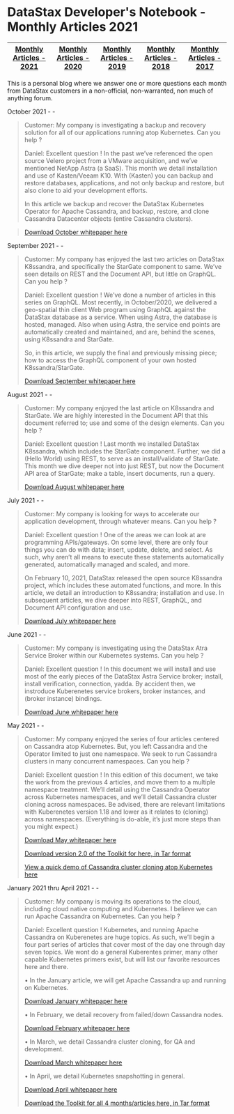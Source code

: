 DataStax Developer's Notebook - Monthly Articles 2021
===================

| **[Monthly Articles - 2021](https://github.com/farrell0/DataStax-Developers-Notebook/blob/master/README.md)** | **[Monthly Articles - 2020](https://github.com/farrell0/DataStax-Developers-Notebook/blob/master/2020/README.md)** | **[Monthly Articles - 2019](https://github.com/farrell0/DataStax-Developers-Notebook/blob/master/2019/README.md)** | **[Monthly Articles - 2018](https://github.com/farrell0/DataStax-Developers-Notebook/blob/master/2018/README.md)** | **[Monthly Articles - 2017](https://github.com/farrell0/DataStax-Developers-Notebook/blob/master/2017/README.md)** |
|-------------------------|--------------------------|--------------------------|--------------------------|--------------------------|

This is a personal blog where we answer one or more questions each month from DataStax customers in a non-official, non-warranted, non much of anything forum. 

October 2021 - -
>Customer: My company is investigating a backup and recovery solution for all of our applications running atop Kubernetes. Can you help ?
>
>Daniel: Excellent question ! In the past we’ve referenced the open source Velero project from a VMware acquisition, and we’ve mentioned 
>NetApp Astra (a SaaS). This month we detail installation and use of Kasten/Veeam K10. With (Kasten) you can backup and restore databases, 
>applications, and not only backup and restore, but also clone to aid your development efforts.
>
>In this article we backup and recover the DataStax Kubernetes Operator for Apache Cassandra, and backup, restore, and clone Cassandra
>Datacenter objects (entire Cassandra clusters).

>[Download October whitepaper here](https://github.com/farrell0/DataStax-Developers-Notebook/blob/master/2021/DDN_2021_58_KastenVeeam.pdf)

September 2021 - -
>Customer: My company has enjoyed the last two articles on DataStax K8ssandra, and specifically the StarGate component to same. 
>We’ve seen details on REST and the Document API, but little on GraphQL. Can you help ?
>
>Daniel: Excellent question !  We’ve done a number of articles in this series on GraphQL. Most recently, in October/2020, we 
>delivered a geo-spatial thin client Web program using GraphQL against the DataStax database as a service. When using Astra, 
>the database is hosted, managed. Also when using Astra, the service end points are automatically created and maintained, and 
>are, behind the scenes, using K8ssandra and StarGate.
>
>So, in this article, we supply the final and previously missing piece; how to access the GraphQL component of your own hosted 
>K8ssandra/StarGate.
>
>[Download September whitepaper here](https://github.com/farrell0/DataStax-Developers-Notebook/blob/master/2021/DDN_2021_57_K8ssandra%2C%20GraphQL.pdf)

August 2021 - -
>Customer: My company enjoyed the last article on K8ssandra and StarGate. We are highly interested in the Document API that this 
>document referred to; use and some of the design elements. Can you help ?
>
>Daniel: Excellent question ! Last month we installed DataStax K8ssandra, which includes the StarGate component. Further, we did 
>a (Hello World) using REST, to serve as an install/validate of StarGate. This month we dive deeper not into just REST, but now 
>the Document API area of StarGate; make a table, insert documents, run a query.
>
>[Download August whitepaper here](https://github.com/farrell0/DataStax-Developers-Notebook/blob/master/2021/DDN_2021_56_K8ssandra%2C%20Document%20API.pdf)

July 2021 - -
>Customer: My company is looking for ways to accelerate our application development, through whatever means. Can you help ?
>
>Daniel: Excellent question !  One of the areas we can look at are programming APIs/gateways. On some level, there are only 
>four things you can do with data; insert, update, delete, and select. As such, why aren’t all means to execute these statements 
>automatically generated, automatically managed and scaled, and more.
>
>On February 10, 2021, DataStax released the open source K8ssandra project, which includes these automated functions, and more. 
>In this article, we detail an introduction to K8ssandra; installation and use. In subsequent articles, we dive deeper into REST, 
>GraphQL, and Document API configuration and use.
>
>[Download July whitepaper here](https://github.com/farrell0/DataStax-Developers-Notebook/blob/master/2021/DDN_2021_55_K8ssandra.pdf)

June 2021 - -
>Customer: My company is investigating using the DataStax Atra Service Broker within our Kubernetes systems. Can you help ?
>
>Daniel: Excellent question ! In this document we will install and use most of the early pieces of the DataStax Astra Service broker; install, 
>install verification, connection, yadda. By accident then, we instroduce Kuberenetes service brokers, broker instances, and (broker instance)
>bindings.
>
>[Download June whitepaper here](https://github.com/farrell0/DataStax-Developers-Notebook/blob/master/2021/DDN_2021_54_AstraSvcBroker.pdf)

May 2021 - -
>Customer: My company enjoyed the series of four articles centered on Cassandra atop Kubernetes. But, you left Cassandra and the Operator limited to 
>just one namespace. We seek to run Cassandra clusters in many concurrent namespaces. Can you help ?
>
>Daniel: Excellent question ! In this edition of this document, we take the work from the previous 4 articles, and move them to a multiple namespace 
>treatment. We’ll detail using the Cassandra Operator across Kubernetes namespaces, and we’ll detail Cassandra cluster cloning across namespaces. Be 
>advised, there are relevant limitations with Kuberenetes version 1.18 and lower as it relates to (cloning) across namespaces. (Everything is do-able, 
>it’s just more steps than you might expect.)
>
>[Download May whitepaper here](https://github.com/farrell0/DataStax-Developers-Notebook/blob/master/2021/DDN_2021_53_MoreContainersHelm.pdf)
>
>[Download version 2.0 of the Toolkit for here, in Tar format](https://github.com/farrell0/DataStax-Developers-Notebook/blob/master/2021/DDN_2021_53_ToolkitVersion2.tar)
>
>[View a quick demo of Cassandra cluster cloning atop Kubernetes here](https://www.youtube.com/watch?v=paly5VVuAYM)

January 2021 thru April 2021 - -
>Customer: My company is moving its operations to the cloud, including cloud native computing and Kubernetes. I believe we can run Apache Cassandra 
>on Kubernetes. Can you help ?
>
>Daniel: Excellent question ! Kubernetes, and running Apache Cassandra on Kuberenetes are huge topics. As such, we’ll begin a four part series of articles that 
>cover most of the day one through day seven topics. We wont do a general Kuberentes primer, many other capable Kubernetes primers exist, but will list our 
>favorite resources here and there. 
>
>  • In the January article, we will get Apache Cassandra up and running on Kubernetes. 
>
>[Download January whitepaper here](https://github.com/farrell0/DataStax-Developers-Notebook/blob/master/2021/DDN_2021_49_KubernetesPrimer.pdf)
>
>  • In February, we detail recovery from failed/down Cassandra nodes.
>
>[Download February whitepaper here](https://github.com/farrell0/DataStax-Developers-Notebook/blob/master/2021/DDN_2021_50_KubernetesNodeRecovery.pdf)
>
>  • In March, we detail Cassandra cluster cloning, for QA and development. 
>
>[Download March whitepaper here](https://github.com/farrell0/DataStax-Developers-Notebook/blob/master/2021/DDN_2021_51_KubernetesClusterCloning.pdf)
>
>  • In April, we detail Kubernetes snapshotting in general.
>
>[Download April whitepaper here](https://github.com/farrell0/DataStax-Developers-Notebook/blob/master/2021/DDN_2021_52_KubernetesSnapshots.pdf)
>
>[Download the Toolkit for all 4 months/articles here, in Tar format](https://github.com/farrell0/DataStax-Developers-Notebook/blob/master/2021/DDN_2021_KubernetesPrimer_Toolkit.tar)



